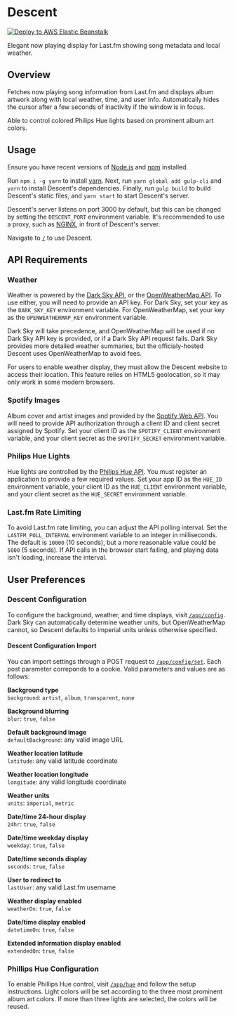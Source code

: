 # Descent

[![Deploy to AWS Elastic Beanstalk](https://github.com/JasonPuglisi/descent/actions/workflows/deploy-elastic-beanstalk.yml/badge.svg?branch=main)](https://github.com/JasonPuglisi/descent/actions/workflows/deploy-elastic-beanstalk.yml)

Elegant now playing display for Last.fm showing song metadata and local weather.

## Overview

Fetches now playing song information from Last.fm and displays album artwork
along with local weather, time, and user info. Automatically hides the cursor
after a few seconds of inactivity if the window is in focus.

Able to control colored Philips Hue lights based on prominent album art colors.

## Usage

Ensure you have recent versions of [Node.js](https://nodejs.org/en/) and
[npm](https://www.npmjs.com/) installed. 

Run `npm i -g yarn` to install [yarn](https://yarnpkg.com/en/). Next, run
`yarn global add gulp-cli` and `yarn` to install Descent's dependencies.
Finally, run `gulp build` to build Descent's static files, and `yarn start` to
start Descent's server.

Descent's server listens on port 3000 by default, but this can be changed by
setting the `DESCENT_PORT` environment variable. It's recommended to use a
proxy, such as [NGINX](https://www.nginx.com/), in front of Descent's server.

Navigate to [`/`](https://descent.live/) to use Descent.

## API Requirements

### Weather

Weather is powered by the [Dark Sky API](https://darksky.net/dev/), or the
[OpenWeatherMap API](https://openweathermap.org/api). To use either, you will
need to provide an API key. For Dark Sky, set your key as the `DARK_SKY_KEY`
environment variable. For OpenWeatherMap, set your key as the
`OPENWEATHERMAP_KEY` environment variable.

Dark Sky will take precedence, and OpenWeatherMap will be used if no Dark Sky
API key is provided, or if a Dark Sky API request fails. Dark Sky provides more
detailed weather summaries, but the officialy-hosted Descent uses
OpenWeatherMap to avoid fees.

For users to enable weather display, they must allow the Descent website to
access their location. This feature relies on HTML5 geolocation, so it may only
work in some modern browsers.

### Spotify Images

Album cover and artist images and provided by the
[Spotify Web API](https://beta.developer.spotify.com/documentation/web-api/).
You will need to provide API authorization through a client ID and client
secret assigned by Spotify. Set your client ID as the `SPOTIFY_CLIENT`
environment variable, and your client secret as the `SPOTIFY_SECRET`
environment variable.

### Philips Hue Lights

Hue lights are controlled by the
[Philips Hue API](https://developers.meethue.com/). You must register an
application to provide a few required values. Set your app ID as the `HUE_ID`
environment variable, your client ID as the `HUE_CLIENT` environment variable,
and your client secret as the `HUE_SECRET` environment variable.

### Last.fm Rate Limiting

To avoid Last.fm rate limiting, you can adjust the API polling interval. Set
the `LASTFM_POLL_INTERVAL` environment variable to an integer in milliseconds.
The default is `10000` (10 seconds), but a more reasonable value could be
`5000` (5 seconds). If API calls in the browser start failing, and playing data
isn't loading, increase the interval.

## User Preferences

### Descent Configuration

To configure the background, weather, and time displays, visit
[`/app/config`](https://descent.live/app/config). Dark Sky can
automatically determine weather units, but OpenWeatherMap cannot, so Descent
defaults to imperial units unless otherwise specified.

#### Descent Configuration Import

You can import settings through a POST request to
[`/app/config/set`](https://descent.live/app/config/set). Each post
parameter correponds to a cookie. Valid parameters and values are as follows:

**Background type**  
`background`: `artist`, `album`, `transparent`, `none`

**Background blurring**  
`blur`: `true`, `false`

**Default background image**  
`defaultBackground`: any valid image URL

**Weather location latitude**  
`latitude`: any valid latitude coordinate

**Weather location longitude**  
`longitude`: any valid longitude coordinate

**Weather units**  
`units`: `imperial`, `metric`

**Date/time 24-hour display**  
`24hr`: `true`, `false`

**Date/time weekday display**  
`weekday`: `true`, `false`

**Date/time seconds display**  
`seconds`: `true`, `false`

**User to redirect to**  
`lastUser`: any valid Last.fm username

**Weather display enabled**  
`weatherOn`: `true`, `false`

**Date/time display enabled**  
`datetimeOn`: `true`, `false`

**Extended information display enabled**  
`extendedOn`: `true`, `false`

### Phillips Hue Configuration

To enable Phillips Hue control, visit
[`/app/hue`](https://descent.live/app/hue) and follow the setup
instructions. Light colors will be set according to the three most prominent
album art colors. If more than three lights are selected, the colors will be
reused.
